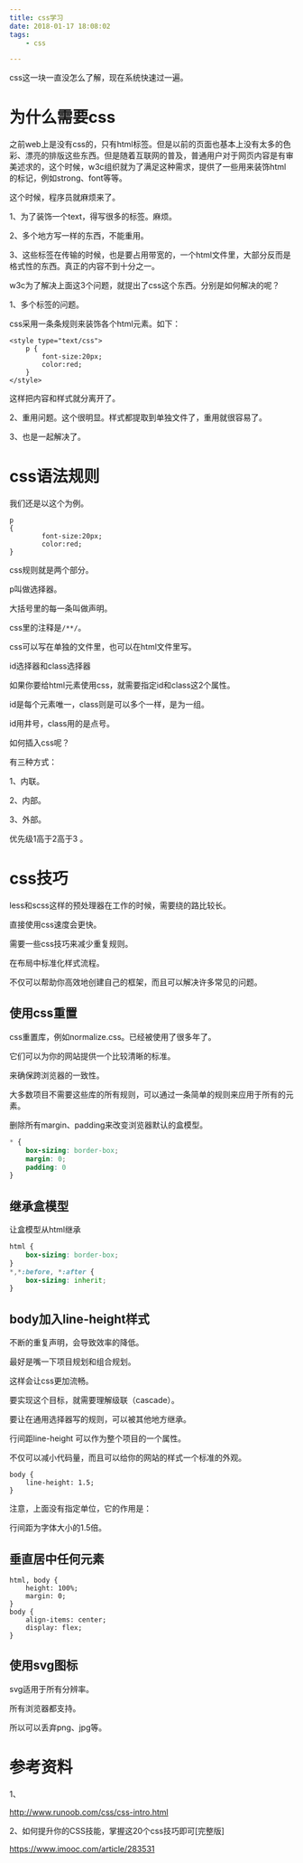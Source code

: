 ```yaml
---
title: css学习
date: 2018-01-17 18:08:02
tags:
	- css

---
```




css这一块一直没怎么了解，现在系统快速过一遍。

# 为什么需要css

之前web上是没有css的，只有html标签。但是以前的页面也基本上没有太多的色彩、漂亮的排版这些东西。但是随着互联网的普及，普通用户对于网页内容是有审美述求的，这个时候，w3c组织就为了满足这种需求，提供了一些用来装饰html的标记，例如strong、font等等。

这个时候，程序员就麻烦来了。

1、为了装饰一个text，得写很多的标签。麻烦。

2、多个地方写一样的东西，不能重用。

3、这些标签在传输的时候，也是要占用带宽的，一个html文件里，大部分反而是格式性的东西。真正的内容不到十分之一。

w3c为了解决上面这3个问题，就提出了css这个东西。分别是如何解决的呢？

1、多个标签的问题。

css采用一条条规则来装饰各个html元素。如下：

```
<style type="text/css">
	p {
		font-size:20px;
		color:red;
	}
</style>
```

这样把内容和样式就分离开了。

2、重用问题。这个很明显。样式都提取到单独文件了，重用就很容易了。

3、也是一起解决了。

# css语法规则

我们还是以这个为例。

```
p 
{
		font-size:20px;
		color:red;
}
```

css规则就是两个部分。

p叫做选择器。

大括号里的每一条叫做声明。

css里的注释是`/**/`。

css可以写在单独的文件里，也可以在html文件里写。



id选择器和class选择器

如果你要给html元素使用css，就需要指定id和class这2个属性。

id是每个元素唯一，class则是可以多个一样，是为一组。

id用井号，class用的是点号。



如何插入css呢？

有三种方式：

1、内联。

2、内部。

3、外部。

优先级1高于2高于3 。



# css技巧

less和scss这样的预处理器在工作的时候，需要绕的路比较长。

直接使用css速度会更快。

需要一些css技巧来减少重复规则。

在布局中标准化样式流程。

不仅可以帮助你高效地创建自己的框架，而且可以解决许多常见的问题。



## 使用css重置

css重置库，例如normalize.css。已经被使用了很多年了。

它们可以为你的网站提供一个比较清晰的标准。

来确保跨浏览器的一致性。

大多数项目不需要这些库的所有规则，可以通过一条简单的规则来应用于所有的元素。

删除所有margin、padding来改变浏览器默认的盒模型。

```css
* {
	box-sizing: border-box;
	margin: 0;
	padding: 0
}
```

## 继承盒模型

让盒模型从html继承

```css
html {
	box-sizing: border-box;
}
*,*:before, *:after {
    box-sizing: inherit;
}
```

## body加入line-height样式

不断的重复声明，会导致效率的降低。

最好是嘴一下项目规划和组合规划。

这样会让css更加流畅。

要实现这个目标，就需要理解级联（cascade）。

要让在通用选择器写的规则，可以被其他地方继承。

行间距line-height 可以作为整个项目的一个属性。

不仅可以减小代码量，而且可以给你的网站的样式一个标准的外观。

```
body {
	line-height: 1.5;
}
```

注意，上面没有指定单位，它的作用是：

行间距为字体大小的1.5倍。

## 垂直居中任何元素

```
html, body {
	height: 100%;
	margin: 0;
}
body {
	align-items: center;
	display: flex;
}
```

## 使用svg图标

svg适用于所有分辨率。

所有浏览器都支持。

所以可以丢弃png、jpg等。



# 参考资料

1、

http://www.runoob.com/css/css-intro.html

2、如何提升你的CSS技能，掌握这20个css技巧即可[完整版]

https://www.imooc.com/article/283531